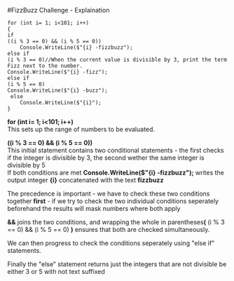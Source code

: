 #FizzBuzz Challenge - Explaination

    for (int i= 1; i<101; i++)
    {
    if
    ((i % 3 == 0) && (i % 5 == 0))
        Console.WriteLine($"{i} -fizzbuzz");
    else if
    (i % 3 == 0)//When the current value is divisible by 3, print the term Fizz next to the number.
    Console.WriteLine($"{i} -fizz");
    else if
    (i % 5 == 0)
    Console.WriteLine($"{i} -buzz");
     else 
        Console.WriteLine($"{i}");
    }

<b>for (int i= 1; i<101; i++)</b><br>
This sets up the range of numbers to be evaluated.

<b>((i % 3 == 0) && (i % 5 == 0))</b><br>
This initial statement contains two conditional statements - the first checks if the integer is divisible by 3, the second wether the same integer is divisible by 5<br>
If both conditions are met <b> Console.WriteLine($"{i} -fizzbuzz");</b> writes the output integer <b>{i}</b> concatenated with the text <b>fizzbuzz</b>

The precedence is important - we have to check these two conditions together<b> first</b> - if we try to check the two individual conditions seperately beforehand the results will mask numbers where both apply

<B>&&</b> joins the two conditions, and wrapping the whole in parentheses<b>(</b> (i % 3 == 0) && (i % 5 == 0) <b>)</b> ensures that both are checked simultaneously.<bR>

We can then progress to check the conditions seperately using "else if" statements. 

Finally the "else" statement returns just the integers that are not divisible be either 3 or 5 with not text suffixed
